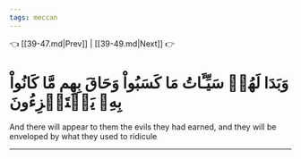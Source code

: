 ```yaml
---
tags: meccan
---
```


👈 [[39-47.md|Prev]] | [[39-49.md|Next]] 👉

# وَبَدَا لَهُمۡ سَيِّـَٔاتُ مَا كَسَبُواْ وَحَاقَ بِهِم مَّا كَانُواْ بِهِۦ يَسۡتَهۡزِءُونَ

And there will appear to them the evils they had earned, and they will be enveloped by what they used to ridicule

---

